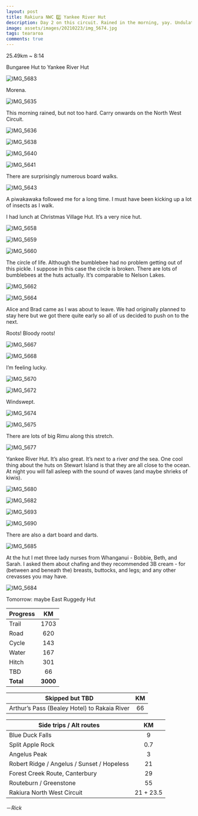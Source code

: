 ```yaml
---
layout: post
title: Rakiura NWC 2️⃣ Yankee River Hut
description: Day 2 on this circuit. Rained in the morning, yay. Undulating bush. Not much mud fortunately. No kiwi sighting yet. 
image: assets/images/20210223/img_5674.jpg
tags: teararoa
comments: true
---
```


25.49km ~ 8:14

Bungaree Hut to Yankee River Hut

![IMG_5683](/assets/images/20210223/img_5683.jpg)

Morena. 

![IMG_5635](/assets/images/20210223/img_5635.jpg)

This morning rained, but not too hard. Carry onwards on the North West Circuit. 

![IMG_5636](/assets/images/20210223/img_5636.jpg)

![IMG_5638](/assets/images/20210223/img_5638.jpg)

![IMG_5640](/assets/images/20210223/img_5640.jpg)

![IMG_5641](/assets/images/20210223/img_5641.jpg)

There are surprisingly numerous board walks. 

![IMG_5643](/assets/images/20210223/img_5643.jpg)

A piwakawaka followed me for a long time. I must have been kicking up a lot of insects as I walk. 

I had lunch at Christmas Village Hut. It’s a very nice hut. 

![IMG_5658](/assets/images/20210223/img_5658.jpg)

![IMG_5659](/assets/images/20210223/img_5659.jpg)

![IMG_5660](/assets/images/20210223/img_5660.jpg)

The circle of life. Although the bumblebee had no problem getting out of this pickle. I suppose in this case the circle is broken. There are lots of bumblebees at the huts actually. It’s comparable to Nelson Lakes. 

![IMG_5662](/assets/images/20210223/img_5662.jpg)

![IMG_5664](/assets/images/20210223/img_5664.jpg)

Alice and Brad came as I was about to leave. We had originally planned to stay here but we got there quite early so all of us decided to push on to the next. 

Roots! Bloody roots!

![IMG_5667](/assets/images/20210223/img_5667.jpg)

![IMG_5668](/assets/images/20210223/img_5668.jpg)

I’m feeling lucky. 

![IMG_5670](/assets/images/20210223/img_5670.jpg)

![IMG_5672](/assets/images/20210223/img_5672.jpg)

Windswept. 

![IMG_5674](/assets/images/20210223/img_5674.jpg)

![IMG_5675](/assets/images/20210223/img_5675.jpg)

There are lots of big Rimu along this stretch. 

![IMG_5677](/assets/images/20210223/img_5677.jpg)

Yankee River Hut. It’s also great. It’s next to a river _and_ the sea. One cool thing about the huts on Stewart Island is that they are all close to the ocean. At night you will fall asleep with the sound of waves (and maybe shrieks of kiwis). 

![IMG_5680](/assets/images/20210223/img_5680.jpg)

![IMG_5682](/assets/images/20210223/img_5682.jpg)

![IMG_5693](/assets/images/20210223/img_5693.jpg)

![IMG_5690](/assets/images/20210223/img_5690.jpg)

There are also a dart board and darts. 

![IMG_5685](/assets/images/20210223/img_5685.jpg)

At the hut I met three lady nurses from Whanganui - Bobbie, Beth, and Sarah. I asked them about chafing and they recommended 3B cream - for (between and beneath the) breasts, buttocks, and legs; and any other crevasses you may have. 

![IMG_5684](/assets/images/20210223/img_5684.jpg)

Tomorrow: maybe East Ruggedy Hut

| Progress | KM |
| ---- |:----:|
| Trail | 1703 |
| Road | 620 |
| Cycle | 143 |
| Water | 167 |
| Hitch | 301 |
| TBD | 66 |
| **Total** | **3000** |

| Skipped but TBD | KM |
| ---- |:----:|
| Arthur’s Pass (Bealey Hotel) to Rakaia River | 66 |

| Side trips / Alt routes | KM |
| ---- |:----:|
| Blue Duck Falls | 9 |
| Split Apple Rock | 0.7 |
| Angelus Peak | 3 |
| Robert Ridge / Angelus / Sunset / Hopeless | 21 |
| Forest Creek Route, Canterbury | 29 |
| Routeburn / Greenstone | 55 |
| Rakiura North West Circuit | 21 + 23.5 |

－_Rick_
